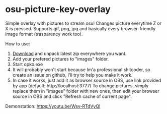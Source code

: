 # osu-picture-key-overlay
Simple overlay with pictures to stream osu!
Changes picture everytime Z or X is pressed.
Supports gif, png, jpg and basically every browser-friendly image format (trasparency work too).

How to use:
1. [Download](https://github.com/kolesto65/osu-picture-key-overlay/releases) and unpack latest zip everywhere you want.
2. Add your prefered pictures to "images" folder.
3. Start opko.exe
4. It will probably won't start because Im'a professional shitcoder, so create an issue on github, I'll try to help you make it work.
5. In case it works, just add it as browser source in OBS, use link provided by app (default: http://localhost:3777)
To change pictures, simply replace them in "images" folder with new ones, then edit your browser source in OBS and click "Refresh cache of current page".

Demonstation: https://youtu.be/Wsv-RTdVyQI
